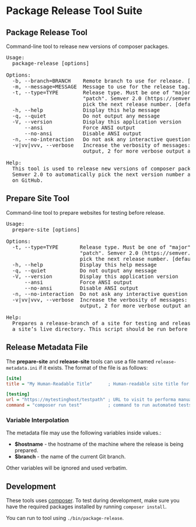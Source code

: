 Package Release Tool Suite
==========================

Package Release Tool
--------------------
Command-line tool to release new versions of composer packages.

<pre>
Usage:
  package-release [options]

Options:
  -b, --branch=BRANCH    Remote branch to use for release. [default: "master"]
  -m, --message=MESSAGE  Message to use for the release tag.
  -t, --type=TYPE        Release type. Must be one of "major", "minor", or
                         "patch". Semver 2.0 (https://semver.org/) is used to
                         pick the next release number. [default: "minor"]
  -h, --help             Display this help message
  -q, --quiet            Do not output any message
  -V, --version          Display this application version
      --ansi             Force ANSI output
      --no-ansi          Disable ANSI output
  -n, --no-interaction   Do not ask any interactive question
  -v|vv|vvv, --verbose   Increase the verbosity of messages: 1 for normal
                         output, 2 for more verbose output and 3 for debug

Help:
  This tool is used to release new versions of composer packages. It uses
  Semver 2.0 to automatically pick the next version number and tag the release
  on GitHub.
</pre>

Prepare Site Tool
-----------------
Command-line tool to prepare websites for testing before release.

<pre>
Usage:
  prepare-site [options]

Options:
  -t, --type=TYPE       Release type. Must be one of "major", "minor", or
                        "patch". Semver 2.0 (https://semver.org/) is used to
                        pick the next release number. [default: "minor"]
  -h, --help            Display this help message
  -q, --quiet           Do not output any message
  -V, --version         Display this application version
      --ansi            Force ANSI output
      --no-ansi         Disable ANSI output
  -n, --no-interaction  Do not ask any interactive question
  -v|vv|vvv, --verbose  Increase the verbosity of messages: 1 for normal
                        output, 2 for more verbose output and 3 for debug

Help:
  Prepares a release-branch of a site for testing and release. Must be used in
  a site’s live directory. This script should be run before release-site.
</pre>

Release Metadata File
---------------------
The **prepare-site** and **release-site** tools can use a file named
`release-metadata.ini` if it exists. The format of the file is as follows:

```ini
[site]
title = "My Human-Readable Title"      ; Human-readable site title for messages

[testing]
url = "https://mytestinghost/testpath" ; URL to visit to performa manual testing
command = "composer run test"          ; command to run automated tests 
```

### Variable Interpolation

The metadata file may use the following variables inside values.:

 - **$hostname** - the hostname of the machine where the release is being prepared.
 - **$branch** - the name of the current Git branch.

Other variables will be ignored and used verbatim.

Development
-----------
These tools uses [composer](https://getcomposer.org/). To test during
development, make sure you have the required packages installed by running
`composer install`.

You can run to tool using `./bin/package-release`.
